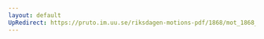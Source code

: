 ```yaml
---
layout: default
UpRedirect: https://pruto.im.uu.se/riksdagen-motions-pdf/1868/mot_1868__ak__284.pdf
---
```

